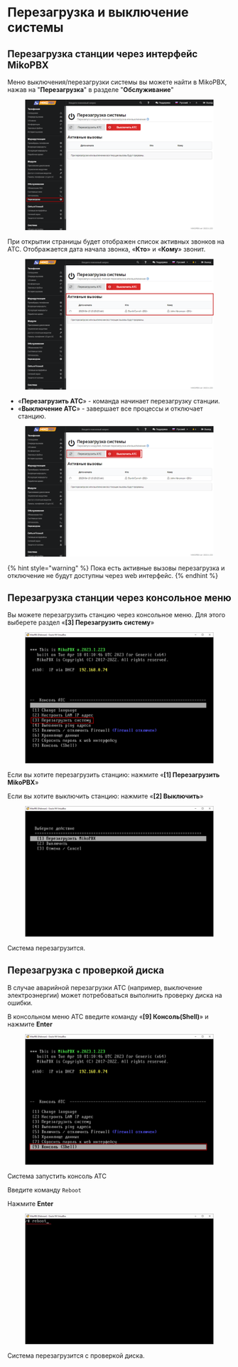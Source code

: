 # Перезагрузка и выключение системы

## Перезагрузка станции через интерфейс MikoPBX

Меню выключения/перезагрузки системы вы можете найти в MikoPBX, нажав на "**Перезагрузка**" в разделе "**Обслуживание**"

<figure><img src="../../.gitbook/assets/1 (42).png" alt=""><figcaption></figcaption></figure>

При открытии страницы будет отображен список активных звонков на АТС. Отображается дата начала звонка, «**Кто**» и «**Кому**» звонит.

<figure><img src="../../.gitbook/assets/8 (15).png" alt=""><figcaption></figcaption></figure>

* «**Перезагрузить АТС**» - команда начинает перезагрузку станции.
* «**Выключение АТС**» - завершает все процессы и отключает станцию.

<figure><img src="../../.gitbook/assets/9 (17).png" alt=""><figcaption></figcaption></figure>

{% hint style="warning" %}
Пока есть активные вызовы перезагрузка и отключение не будут доступны через web интерфейс.
{% endhint %}

## Перезагрузка станции через консольное меню

Вы можете перезагрузить станцию через консольное меню. Для этого выберете раздел «**\[3] Перезагрузить систему**»

<figure><img src="../../.gitbook/assets/4 (29).png" alt=""><figcaption></figcaption></figure>

Если вы хотите перезагрузить станцию: нажмите «**\[1] Перезагрузить MikoPBX**»

Если вы хотите выключить станцию: нажмите «**\[2] Выключить**»

<figure><img src="../../.gitbook/assets/5 (27).png" alt=""><figcaption></figcaption></figure>

Система перезагрузится.

## Перезагрузка с проверкой диска

В случае аварийной перезагрузки АТС (например, выключение электроэнергии) может потребоваться выполнить проверку диска на ошибки.

В консольном меню АТС введите команду «**\[9] Консоль(Shell)**» и нажмите **Enter**&#x20;

<figure><img src="../../.gitbook/assets/6 (6).png" alt=""><figcaption></figcaption></figure>

Система запустить консоль АТС

Введите команду `Reboot`

Нажмите **Enter**

<figure><img src="../../.gitbook/assets/7 (19).png" alt=""><figcaption></figcaption></figure>

Система перезагрузится с проверкой диска.
